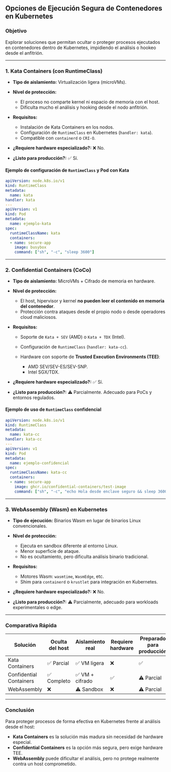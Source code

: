 ## Opciones de Ejecución Segura de Contenedores en Kubernetes

### Objetivo

Explorar soluciones que permitan ocultar o proteger procesos ejecutados en contenedores dentro de Kubernetes, impidiendo el análisis o hookeo desde el anfitrión.

---

### 1. Kata Containers (con RuntimeClass)

* **Tipo de aislamiento:** Virtualización ligera (microVMs).
* **Nivel de protección:**

  * El proceso no comparte kernel ni espacio de memoria con el host.
  * Dificulta mucho el análisis y hooking desde el nodo anfitrión.
* **Requisitos:**

  * Instalación de Kata Containers en los nodos.
  * Configuración de `RuntimeClass` en Kubernetes (`handler: kata`).
  * Compatible con `containerd` o `CRI-O`.
* **¿Requiere hardware especializado?:** ❌ No.
* **¿Listo para producción?:** ✅ Sí.

#### Ejemplo de configuración de `RuntimeClass` y Pod con Kata

```yaml
apiVersion: node.k8s.io/v1
kind: RuntimeClass
metadata:
  name: kata
handler: kata
---
apiVersion: v1
kind: Pod
metadata:
  name: ejemplo-kata
spec:
  runtimeClassName: kata
  containers:
  - name: secure-app
    image: busybox
    command: ["sh", "-c", "sleep 3600"]
```

---

### 2. Confidential Containers (CoCo)

* **Tipo de aislamiento:** MicroVMs + Cifrado de memoria en hardware.
* **Nivel de protección:**

  * El host, hipervisor y kernel **no pueden leer el contenido en memoria del contenedor**.
  * Protección contra ataques desde el propio nodo o desde operadores cloud maliciosos.
* **Requisitos:**

  * Soporte de `Kata + SEV` (AMD) o `Kata + TDX` (Intel).
  * Configuración de `RuntimeClass` (`handler: kata-cc`).
  * Hardware con soporte de **Trusted Execution Environments (TEE)**:

    * AMD SEV/SEV-ES/SEV-SNP.
    * Intel SGX/TDX.
* **¿Requiere hardware especializado?:** ✅ Sí.
* **¿Listo para producción?:** ⚠️ Parcialmente. Adecuado para PoCs y entornos regulados.

#### Ejemplo de uso de `RuntimeClass` confidencial

```yaml
apiVersion: node.k8s.io/v1
kind: RuntimeClass
metadata:
  name: kata-cc
handler: kata-cc
---
apiVersion: v1
kind: Pod
metadata:
  name: ejemplo-confidencial
spec:
  runtimeClassName: kata-cc
  containers:
  - name: secure-app
    image: ghcr.io/confidential-containers/test-image
    command: ["sh", "-c", "echo Hola desde enclave seguro && sleep 3600"]
```

---

### 3. WebAssembly (Wasm) en Kubernetes

* **Tipo de ejecución:** Binarios Wasm en lugar de binarios Linux convencionales.
* **Nivel de protección:**

  * Ejecuta en sandbox diferente al entorno Linux.
  * Menor superficie de ataque.
  * No es ocultamiento, pero dificulta análisis binario tradicional.
* **Requisitos:**

  * Motores Wasm: `wasmtime`, `WasmEdge`, etc.
  * Shim para `containerd` o `krustlet` para integración en Kubernetes.
* **¿Requiere hardware especializado?:** ❌ No.
* **¿Listo para producción?:** ⚠️ Parcialmente, adecuado para workloads experimentales o edge.

---

### Comparativa Rápida

| Solución                | Oculta del host | Aislamiento real | Requiere hardware | Preparado para producción |
| ----------------------- | --------------- | ---------------- | ----------------- | ------------------------- |
| Kata Containers         | ✅ Parcial       | ✅ VM ligera      | ❌                 | ✅                         |
| Confidential Containers | ✅ Completo      | ✅ VM + cifrado   | ✅                 | ⚠️ Parcial                |
| WebAssembly             | ❌               | ⚠️ Sandbox       | ❌                 | ⚠️ Parcial                |

---

### Conclusión

Para proteger procesos de forma efectiva en Kubernetes frente al análisis desde el host:

* **Kata Containers** es la solución más madura sin necesidad de hardware especial.
* **Confidential Containers** es la opción más segura, pero exige hardware TEE.
* **WebAssembly** puede dificultar el análisis, pero no protege realmente contra un host comprometido.